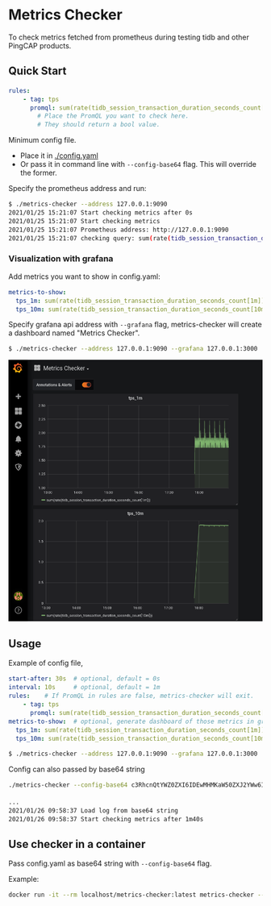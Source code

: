 # Metrics Checker
To check metrics fetched from prometheus during testing tidb and other PingCAP products.

## Quick Start
```yaml
rules:
    - tag: tps
      promql: sum(rate(tidb_session_transaction_duration_seconds_count[5m])) > bool sum(rate(tidb_session_transaction_duration_seconds_count[10m]))
        # Place the PromQL you want to check here.
        # They should return a bool value.
```

Minimum config file.
- Place it in [./config.yaml](./config.yaml)
- Or pass it in command line with `--config-base64` flag. This will override the former.

Specify the prometheus address and run:
```bash
$ ./metrics-checker --address 127.0.0.1:9090
2021/01/25 15:21:07 Start checking metrics after 0s
2021/01/25 15:21:07 Start checking metrics
2021/01/25 15:21:07 Prometheus address: http://127.0.0.1:9090
2021/01/25 15:21:07 checking query: sum(rate(tidb_session_transaction_duration_seconds_count[5m])) > bool sum(rate(tidb_session_transaction_duration_seconds_count[10m]))
```

### Visualization with grafana
Add metrics you want to show in config.yaml:
```yaml
metrics-to-show:
  tps_1m: sum(rate(tidb_session_transaction_duration_seconds_count[1m]))
  tps_10m: sum(rate(tidb_session_transaction_duration_seconds_count[10m]))
```

Specify grafana api address with `--grafana` flag, metrics-checker will create a dashboard named "Metrics Checker".
```bash
$ ./metrics-checker --address 127.0.0.1:9090 --grafana 127.0.0.1:3000
```

![Grafana Dashboard](doc/assets/grafana-metrics-checker.png)

## Usage
Example of config file, 
```yaml
start-after: 30s  # optional, default = 0s
interval: 10s     # optional, default = 1m
rules:    # If PromQL in rules are false, metrics-checker will exit.
    - tag: tps
      promql: sum(rate(tidb_session_transaction_duration_seconds_count[5m])) > bool sum(rate(tidb_session_transaction_duration_seconds_count[10m]))  # PromQL here should return a bool value.
metrics-to-show:  # optional, generate dashboard of those metrics in grafana when `--grafana` flag is set.
  tps_1m: sum(rate(tidb_session_transaction_duration_seconds_count[1m]))
  tps_10m: sum(rate(tidb_session_transaction_duration_seconds_count[10m]))
```

```bash
$ ./metrics-checker --address 127.0.0.1:9090 --grafana 127.0.0.1:3000
```

Config can also passed by base64 string
```bash
./metrics-checker --config-base64 c3RhcnQtYWZ0ZXI6IDEwMHMKaW50ZXJ2YWw6IDEwcwpydWxlczogICAgIyDlr7kgcHJvbWV0aGV1cyBhcGkg55qEIHF1ZXJ5CiAgICAtIHRhZzogdHBzCiAgICAgIHByb21xbDogc3VtKHJhdGUodGlkYl9zZXNzaW9uX3RyYW5zYWN0aW9uX2R1cmF0aW9uX3NlY29uZHNfY291bnRbMW1dKSkgPiBib29sIDIvMyAqIHN1bShyYXRlKHRpZGJfc2Vzc2lvbl90cmFuc2FjdGlvbl9kdXJhdGlvbl9zZWNvbmRzX2NvdW50WzVtXSkpCg==

...
2021/01/26 09:58:37 Load log from base64 string
2021/01/26 09:58:37 Start checking metrics after 1m40s
```

## Use checker in a container
Pass config.yaml as base64 string with `--config-base64` flag.

Example:
```bash
docker run -it --rm localhost/metrics-checker:latest metrics-checker --config-base64 c3RhcnQtYWZ0ZXI6IDBzCmludGVydmFsOiAxMHMKcnVsZXM6ICAgICMg5a+5IHByb21ldGhldXMgYXBpIOeahCBxdWVyeQogICAgLSB0YWc6IHRwcwogICAgICBwcm9tcWw6IHN1bShyYXRlKHRpZGJfc2Vzc2lvbl90cmFuc2FjdGlvbl9kdXJhdGlvbl9zZWNvbmRzX2NvdW50WzFtXSkpID4gYm9vbCAyLzMgKiBzdW0ocmF0ZSh0aWRiX3Nlc3Npb25fdHJhbnNhY3Rpb25fZHVyYXRpb25fc2Vjb25kc19jb3VudFs1bV0pKQo= --address 192.168.1.164:9090
```